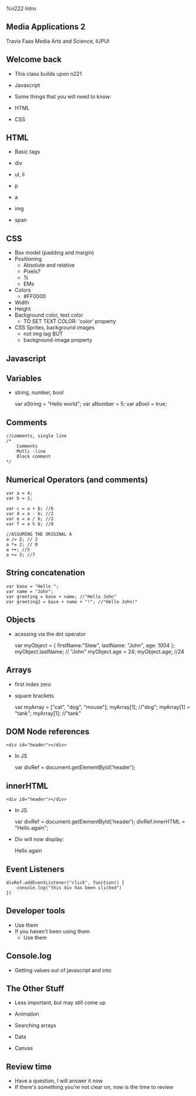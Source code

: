 %n222 Intro


Media Applications 2
-----------------------------

Travis Faas
Media Arts and Science, IUPUI


Welcome back
------------------------------

- This class builds upon n221
- Javascript

- Some things that you will need to know:
- HTML
- CSS

HTML
------------------------------

- Basic tags

- div
- ul, li
- p
- a
- img
- span

CSS
------------------------------

- Box model (padding and margin)
- Positioning
	- Absolute and relative
	- Pixels?
	- %
	- EMs
- Colors
	- #FF0000
- Width
- Height
- Background color, text color
	- TO SET TEXT COLOR: 'color' property
- CSS Sprites, background images
	- not img tag BUT
	- background-image property

Javascript
----------------------------------

Variables
---------------------------------

- string, number, bool

	var aString = "Hello world";
	var aNumber = 5;
	var aBool = true;

Comments
---------------------------------

	//comments, single line
	/*
		Comments
		Mutli -line
		Block comment
	*/

Numerical Operators (and comments)
----------------------------------

	var a = 4;
	var b = 2;
	
	var c = a + b; //6
	var d = a - b; //2
	var e = a / b; //2
	var f = a % b; //0

	//ASSUMING THE ORIGINAL A
	a /= 2; // 2
	a *= 2; // 8
	a ++; //5
	a += 3; //7


String concatenation
----------------------------------

	var base = "Hello ";
	var name = "John";
	var greeting = base + name; //"Hello John"
	var greeting2 = base + name + "!"; //"Hello John!"

Objects
----------------------------------

- acessing via the dot operator

	var myObject = { firstName:"Stew", lastName: "John", age: 1004 };
	myObject.lastName; // "John"
	myObject.age = 24;
	myObject.age; //24


Arrays
----------------------------------

- first index zero
- square brackets

	var myArray = ["cat", "dog", "mouse"];
	myArray[1]; //"dog";
	myArray[1] = "tank";
	myArray[1]; //"tank"

DOM Node references
----------------------------------

	<div id="header"></div>

- In JS

	var divRef = document.getElementById('header');

innerHTML
----------------------------------

	<div id="header"></div>

- In JS

	var divRef = document.getElementById('header');
	divRef.innerHTML = "Hello again";

- Div will now display:

	<div id="header">Hello again</div>

Event Listeners
---------------------------------

	divRef.addEventListener("click", function() {
		console.log("this div has been clicked")
	})

Developer tools
----------------------------------

- Use them
- If you haven't been using them
	- Use them

Console.log
----------------------------------

- Getting values out of javascript and into 

The Other Stuff
----------------------------------

- Less important, but may still come up

- Animation
- Searching arrays
- Data
- Canvas

Review time
----------------------------------

- Have a question, I will answer it now
- If there's something you're not clear on, now is the time to review